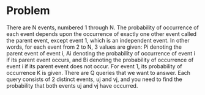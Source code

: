 # Problem

There are N events, numbered 1 through N. The probability of occurrence of each event depends upon the occurrence of exactly one other event called the parent event, except event 1, which is an independent event. In other words, for each event from 2 to N, 3 values are given: Pi denoting the parent event of event i, Ai denoting the probability of occurrence of event i if its parent event occurs, and Bi denoting the probability of occurrence of event i if its parent event does not occur. For event 1, its probability of occurrence K is given. There are Q queries that we want to answer. Each query consists of 2 distinct events, uj and vj, and you need to find the probability that both events uj and vj have occurred.
